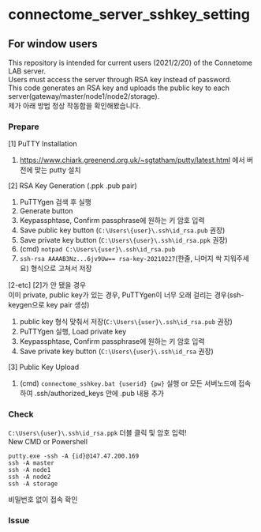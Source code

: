 # connectome_server_sshkey_setting 
## For window users
This repository is intended for current users (2021/2/20) of the Connetome LAB server.   
Users must access the server through RSA key instead of password.   
This code generates an RSA key and uploads the public key to each server(gateway/master/node1/node2/storage).   
제가 아래 방법 정상 작동함을 확인해봤습니다.

### Prepare
[1] PuTTY Installation   
1. https://www.chiark.greenend.org.uk/~sgtatham/putty/latest.html 에서 버전에 맞는 putty 설치   

[2] RSA Key Generation (.ppk .pub pair)  
1. PuTTYgen 검색 후 실행   
1. Generate button   
1. Keypassphtase,  Confirm passphrase에 원하는 키 암호 입력   
1. Save public key button (`C:\Users\{user}\.ssh\id_rsa.pub` 권장)   
1. Save private key button (`C:\Users\{user}\.ssh\id_rsa.ppk` 권장)   
1. (cmd) `notpad C:\Users\{user}\.ssh\id_rsa.pub` 
1. `ssh-rsa AAAAB3Nz...6jv9Uw== rsa-key-20210227`(한줄, 나머지 싹 지워주세요) 형식으로 고쳐서 저장   

[2-etc] [2]가 안 됐을 경우    
이미 private, public key가 있는 경우, PuTTYgen이 너무 오래 걸리는 경우(ssh-keygen으로 key pair 생성)
1. public key 형식 맞춰서 저장(`C:\Users\{user}\.ssh\id_rsa.pub` 권장)  
1. PuTTYgen 실행, Load private key
1. Keypassphtase,  Confirm passphrase에 원하는 키 암호 입력 
1. Save private key button (`C:\Users\{user}\.ssh\id_rsa` 권장)

[3] Public Key Upload
1. (cmd) `connectome_sshkey.bat {userid} {pw}` 실행 or 모든 서버노드에 접속하여 .ssh/authorized_keys 안에 .pub 내용 추가

### Check
`C:\Users\{user}\.ssh\id_rsa.ppk` 더블 클릭 및 암호 입력!   
New CMD or Powershell
```
putty.exe -ssh -A {id}@147.47.200.169
ssh -A master
ssh -A node1
ssh -A node2
ssh -A storage 
```
비밀번호 없이 접속 확인

### Issue
